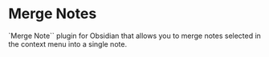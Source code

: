 # Merge Notes

`Merge Note`` plugin for Obsidian that allows you to merge notes selected in the context menu into a single note.
